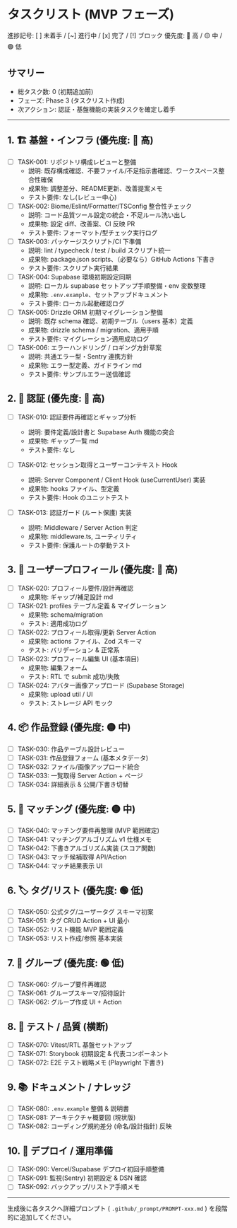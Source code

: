 # タスクリスト (MVP フェーズ)

進捗記号: [ ] 未着手 / [~] 進行中 / [x] 完了 / [!] ブロック
優先度: 🔴 高 / 🟡 中 / 🟢 低

## サマリー
- 総タスク数: 0 (初期追加前)
- フェーズ: Phase 3 (タスクリスト作成)
- 次アクション: 認証・基盤機能の実装タスクを確定し着手

---
## 1. 🏗️ 基盤・インフラ (優先度: 🔴 高)
- [ ] TASK-001: リポジトリ構成レビューと整備
  - 説明: 既存構成確認、不要ファイル/不足指示書確認、ワークスペース整合性確保
  - 成果物: 調整差分、README更新、改善提案メモ
  - テスト要件: なし(レビュー中心)
- [ ] TASK-002: Biome/Eslint/Formatter/TSConfig 整合性チェック
  - 説明: コード品質ツール設定の統合・不足ルール洗い出し
  - 成果物: 設定 diff、改善案、CI 反映 PR
  - テスト要件: フォーマット/型チェック実行ログ
- [ ] TASK-003: パッケージスクリプト/CI 下準備
  - 説明: lint / typecheck / test / build スクリプト統一
  - 成果物: package.json scripts、（必要なら）GitHub Actions 下書き
  - テスト要件: スクリプト実行結果
- [ ] TASK-004: Supabase 環境初期設定同期
  - 説明: ローカル supabase セットアップ手順整備・env 変数整理
  - 成果物: `.env.example`、セットアップドキュメント
  - テスト要件: ローカル起動確認ログ
- [ ] TASK-005: Drizzle ORM 初期マイグレーション整備
  - 説明: 既存 schema 確認、初期テーブル（users 基本）定義
  - 成果物: drizzle schema / migration、適用手順
  - テスト要件: マイグレーション適用成功ログ
- [ ] TASK-006: エラーハンドリング / ロギング方針草案
  - 説明: 共通エラー型・Sentry 連携方針
  - 成果物: エラー型定義、ガイドライン md
  - テスト要件: サンプルエラー送信確認

## 2. 🔐 認証 (優先度: 🔴 高)
- [ ] TASK-010: 認証要件再確認とギャップ分析
  - 説明: 要件定義/設計書と Supabase Auth 機能の突合
  - 成果物: ギャップ一覧 md
  - テスト要件: なし

- [ ] TASK-012: セッション取得とユーザーコンテキスト Hook
  - 説明: Server Component / Client Hook (useCurrentUser) 実装
  - 成果物: hooks ファイル、型定義
  - テスト要件: Hook のユニットテスト
- [ ] TASK-013: 認証ガード (ルート保護) 実装
  - 説明: Middleware / Server Action 判定
  - 成果物: middleware.ts, ユーティリティ
  - テスト要件: 保護ルートの挙動テスト


## 3. 👤 ユーザープロフィール (優先度: 🔴 高)
- [ ] TASK-020: プロフィール要件/設計再確認
  - 成果物: ギャップ/補足設計 md
- [ ] TASK-021: profiles テーブル定義 & マイグレーション
  - 成果物: schema/migration
  - テスト: 適用成功ログ
- [ ] TASK-022: プロフィール取得/更新 Server Action
  - 成果物: actions ファイル、Zod スキーマ
  - テスト: バリデーション & 正常系
- [ ] TASK-023: プロフィール編集 UI (基本項目)
  - 成果物: 編集フォーム
  - テスト: RTL で submit 成功/失敗
- [ ] TASK-024: アバター画像アップロード (Supabase Storage)
  - 成果物: upload util / UI
  - テスト: ストレージ API モック

## 4. 📦 作品登録 (優先度: 🟡 中)
- [ ] TASK-030: 作品テーブル設計レビュー
- [ ] TASK-031: 作品登録フォーム (基本メタデータ)
- [ ] TASK-032: ファイル/画像アップロード統合
- [ ] TASK-033: 一覧取得 Server Action + ページ
- [ ] TASK-034: 詳細表示 & 公開/下書き切替

## 5. 🤝 マッチング (優先度: 🟡 中)
- [ ] TASK-040: マッチング要件再整理 (MVP 範囲確定)
- [ ] TASK-041: マッチングアルゴリズム v1 仕様メモ
- [ ] TASK-042: 下書きアルゴリズム実装 (スコア関数)
- [ ] TASK-043: マッチ候補取得 API/Action
- [ ] TASK-044: マッチ結果表示 UI

## 6. 🏷️ タグ/リスト (優先度: 🟢 低)
- [ ] TASK-050: 公式タグ/ユーザータグ スキーマ初案
- [ ] TASK-051: タグ CRUD Action + UI 最小
- [ ] TASK-052: リスト機能 MVP 範囲定義
- [ ] TASK-053: リスト作成/参照 基本実装

## 7. 👥 グループ (優先度: 🟢 低)
- [ ] TASK-060: グループ要件再確認
- [ ] TASK-061: グループスキーマ/招待設計
- [ ] TASK-062: グループ作成 UI + Action

## 8. 🧪 テスト / 品質 (横断)
- [ ] TASK-070: Vitest/RTL 基盤セットアップ
- [ ] TASK-071: Storybook 初期設定 & 代表コンポーネント
- [ ] TASK-072: E2E テスト戦略メモ (Playwright 下書き)

## 9. 📚 ドキュメント / ナレッジ
- [ ] TASK-080: `.env.example` 整備 & 説明書
- [ ] TASK-081: アーキテクチャ概要図 (現状版)
- [ ] TASK-082: コーディング規約差分 (命名/設計指針) 反映

## 10. 🚀 デプロイ / 運用準備
- [ ] TASK-090: Vercel/Supabase デプロイ初回手順整備
- [ ] TASK-091: 監視(Sentry) 初期設定 & DSN 確認
- [ ] TASK-092: バックアップ/リストア手順メモ

---
生成後に各タスクへ詳細プロンプト ( `.github/_prompt/PROMPT-xxx.md` ) を段階的に追加してください。
